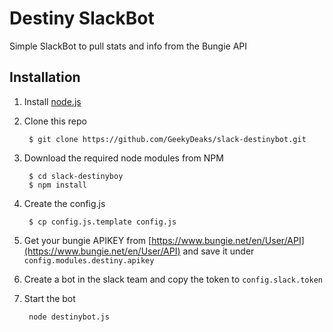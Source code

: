 # Destiny SlackBot

Simple SlackBot to pull stats and info from the Bungie API

## Installation

1. Install [node.js](https://nodejs.org/en/download/)
2. Clone this repo

        $ git clone https://github.com/GeekyDeaks/slack-destinybot.git

4. Download the required node modules from NPM

        $ cd slack-destinyboy
        $ npm install

5. Create the config.js

        $ cp config.js.template config.js

6. Get your bungie APIKEY from 
    [https://www.bungie.net/en/User/API](https://www.bungie.net/en/User/API)
    and save it under `config.modules.destiny.apikey`

7. Create a bot in the slack team and copy the token to `config.slack.token`

8. Start the bot

        node destinybot.js
